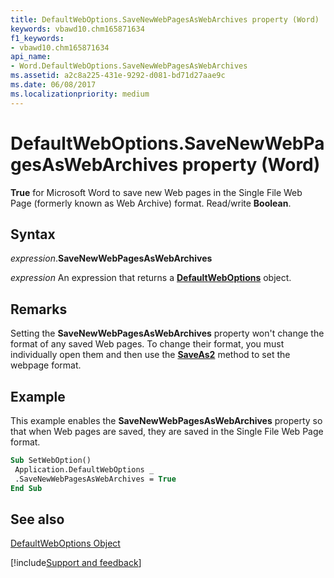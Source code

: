 ```yaml
---
title: DefaultWebOptions.SaveNewWebPagesAsWebArchives property (Word)
keywords: vbawd10.chm165871634
f1_keywords:
- vbawd10.chm165871634
api_name:
- Word.DefaultWebOptions.SaveNewWebPagesAsWebArchives
ms.assetid: a2c8a225-431e-9292-d081-bd71d27aae9c
ms.date: 06/08/2017
ms.localizationpriority: medium
---
```



# DefaultWebOptions.SaveNewWebPagesAsWebArchives property (Word)

 **True** for Microsoft Word to save new Web pages in the Single File Web Page (formerly known as Web Archive) format. Read/write **Boolean**.


## Syntax

_expression_.**SaveNewWebPagesAsWebArchives**

 _expression_ An expression that returns a **[DefaultWebOptions](Word.DefaultWebOptions.md)** object.


## Remarks

Setting the **SaveNewWebPagesAsWebArchives** property won't change the format of any saved Web pages. To change their format, you must individually open them and then use the **[SaveAs2](Word.SaveAs2.md)** method to set the webpage format.


## Example

This example enables the **SaveNewWebPagesAsWebArchives** property so that when Web pages are saved, they are saved in the Single File Web Page format.


```vb
Sub SetWebOption() 
 Application.DefaultWebOptions _ 
 .SaveNewWebPagesAsWebArchives = True 
End Sub
```


## See also


[DefaultWebOptions Object](Word.DefaultWebOptions.md)

[!include[Support and feedback](~/includes/feedback-boilerplate.md)]